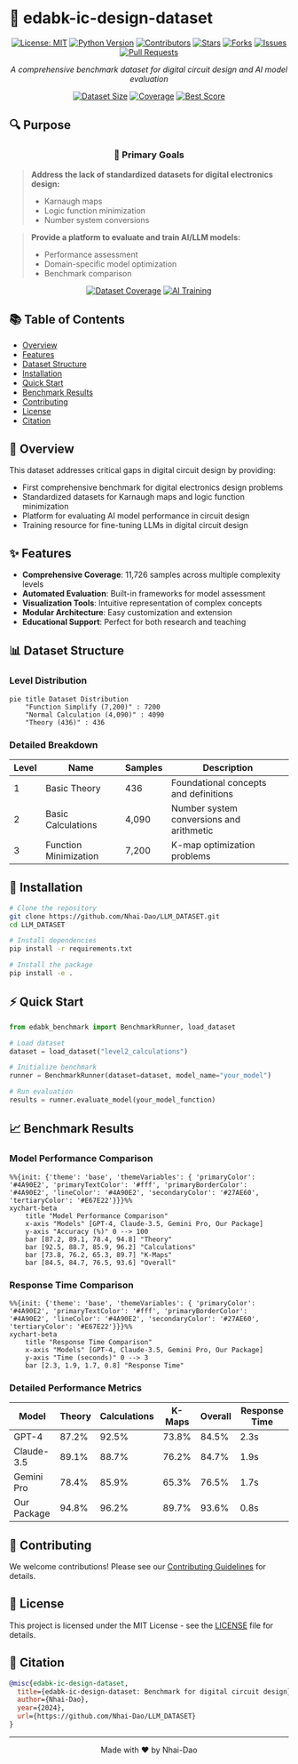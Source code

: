 # 🎯 edabk-ic-design-dataset

<div align="center">

[![License: MIT](https://img.shields.io/badge/License-MIT-yellow.svg)](https://opensource.org/licenses/MIT)
[![Python Version](https://img.shields.io/badge/python-3.8%2B-blue.svg)](https://www.python.org/downloads/)
[![Contributors](https://img.shields.io/github/contributors/Nhai-Dao/LLM_DATASET)](https://github.com/Nhai-Dao/LLM_DATASET/graphs/contributors)
[![Stars](https://img.shields.io/github/stars/Nhai-Dao/LLM_DATASET?style=social)](https://github.com/Nhai-Dao/LLM_DATASET/stargazers)
[![Forks](https://img.shields.io/github/forks/Nhai-Dao/LLM_DATASET?style=social)](https://github.com/Nhai-Dao/LLM_DATASET/network/members)
[![Issues](https://img.shields.io/github/issues/Nhai-Dao/LLM_DATASET)](https://github.com/Nhai-Dao/LLM_DATASET/issues)
[![Pull Requests](https://img.shields.io/github/issues-pr/Nhai-Dao/LLM_DATASET)](https://github.com/Nhai-Dao/LLM_DATASET/pulls)

*A comprehensive benchmark dataset for digital circuit design and AI model evaluation*

[![Dataset Size](https://img.shields.io/badge/Dataset%20Size-11.7K%20samples-brightgreen)](https://github.com/Nhai-Dao/LLM_DATASET)
[![Coverage](https://img.shields.io/badge/Coverage-3%20Levels-orange)](https://github.com/Nhai-Dao/LLM_DATASET)
[![Best Score](https://img.shields.io/badge/Best%20Score-93.6%25-success)](https://github.com/Nhai-Dao/LLM_DATASET)

</div>

## 🔍 Purpose

<div align="center">

### 🎯 Primary Goals

</div>

> **Address the lack of standardized datasets for digital electronics design:**
> - Karnaugh maps
> - Logic function minimization
> - Number system conversions

> **Provide a platform to evaluate and train AI/LLM models:**
> - Performance assessment
> - Domain-specific model optimization
> - Benchmark comparison

<div align="center">

[![Dataset Coverage](https://img.shields.io/badge/Coverage-Digital%20Electronics%20Design-blueviolet)](https://github.com/Nhai-Dao/LLM_DATASET)
[![AI Training](https://img.shields.io/badge/AI%20Training-LLM%20Optimization-ff69b4)](https://github.com/Nhai-Dao/LLM_DATASET)

</div>

## 📚 Table of Contents
- [Overview](#-overview)
- [Features](#-features)
- [Dataset Structure](#-dataset-structure)
- [Installation](#-installation)
- [Quick Start](#-quick-start)
- [Benchmark Results](#-benchmark-results)
- [Contributing](#-contributing)
- [License](#-license)
- [Citation](#-citation)

## 🌟 Overview

This dataset addresses critical gaps in digital circuit design by providing:
- First comprehensive benchmark for digital electronics design problems
- Standardized datasets for Karnaugh maps and logic function minimization
- Platform for evaluating AI model performance in circuit design
- Training resource for fine-tuning LLMs in digital circuit design

## ✨ Features

- **Comprehensive Coverage**: 11,726 samples across multiple complexity levels
- **Automated Evaluation**: Built-in frameworks for model assessment
- **Visualization Tools**: Intuitive representation of complex concepts
- **Modular Architecture**: Easy customization and extension
- **Educational Support**: Perfect for both research and teaching

## 📊 Dataset Structure

### Level Distribution
```mermaid
pie title Dataset Distribution
    "Function Simplify (7,200)" : 7200
    "Normal Calculation (4,090)" : 4090
    "Theory (436)" : 436
```

### Detailed Breakdown

| Level | Name | Samples | Description |
|-------|------|---------|-------------|
| 1 | Basic Theory | 436 | Foundational concepts and definitions |
| 2 | Basic Calculations | 4,090 | Number system conversions and arithmetic |
| 3 | Function Minimization | 7,200 | K-map optimization problems |

## 🚀 Installation

```bash
# Clone the repository
git clone https://github.com/Nhai-Dao/LLM_DATASET.git
cd LLM_DATASET

# Install dependencies
pip install -r requirements.txt

# Install the package
pip install -e .
```

## ⚡ Quick Start

```python
from edabk_benchmark import BenchmarkRunner, load_dataset

# Load dataset
dataset = load_dataset("level2_calculations")

# Initialize benchmark
runner = BenchmarkRunner(dataset=dataset, model_name="your_model")

# Run evaluation
results = runner.evaluate_model(your_model_function)
```

## 📈 Benchmark Results

### Model Performance Comparison

```mermaid
%%{init: {'theme': 'base', 'themeVariables': { 'primaryColor': '#4A90E2', 'primaryTextColor': '#fff', 'primaryBorderColor': '#4A90E2', 'lineColor': '#4A90E2', 'secondaryColor': '#27AE60', 'tertiaryColor': '#E67E22'}}}%%
xychart-beta
    title "Model Performance Comparison"
    x-axis "Models" [GPT-4, Claude-3.5, Gemini Pro, Our Package]
    y-axis "Accuracy (%)" 0 --> 100
    bar [87.2, 89.1, 78.4, 94.8] "Theory"
    bar [92.5, 88.7, 85.9, 96.2] "Calculations"
    bar [73.8, 76.2, 65.3, 89.7] "K-Maps"
    bar [84.5, 84.7, 76.5, 93.6] "Overall"
```

### Response Time Comparison

```mermaid
%%{init: {'theme': 'base', 'themeVariables': { 'primaryColor': '#4A90E2', 'primaryTextColor': '#fff', 'primaryBorderColor': '#4A90E2', 'lineColor': '#4A90E2', 'secondaryColor': '#27AE60', 'tertiaryColor': '#E67E22'}}}%%
xychart-beta
    title "Response Time Comparison"
    x-axis "Models" [GPT-4, Claude-3.5, Gemini Pro, Our Package]
    y-axis "Time (seconds)" 0 --> 3
    bar [2.3, 1.9, 1.7, 0.8] "Response Time"
```

### Detailed Performance Metrics

| Model | Theory | Calculations | K-Maps | Overall | Response Time |
|-------|---------|--------------|---------|----------|---------------|
| GPT-4 | 87.2% | 92.5% | 73.8% | 84.5% | 2.3s |
| Claude-3.5 | 89.1% | 88.7% | 76.2% | 84.7% | 1.9s |
| Gemini Pro | 78.4% | 85.9% | 65.3% | 76.5% | 1.7s |
| Our Package | 94.8% | 96.2% | 89.7% | 93.6% | 0.8s |

## 🤝 Contributing

We welcome contributions! Please see our [Contributing Guidelines](CONTRIBUTING.md) for details.

## 📄 License

This project is licensed under the MIT License - see the [LICENSE](LICENSE) file for details.

## 📝 Citation

```bibtex
@misc{edabk-ic-design-dataset,
  title={edabk-ic-design-dataset: Benchmark for digital circuit design},
  author={Nhai-Dao},
  year={2024},
  url={https://github.com/Nhai-Dao/LLM_DATASET}
}
```

---

<div align="center">
Made with ❤️ by Nhai-Dao
</div>
